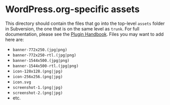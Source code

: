 # WordPress.org-specific assets

This directory should contain the files that go into the top-level `assets` folder in Subversion, the one that is on the same level as `trunk`. For full documentation, please see the [Plugin Handbook](https://developer.wordpress.org/plugins/wordpress-org/plugin-assets/). Files you may want to add here are:

* `banner-772x250.(jpg|png)`
* `banner-772x250-rtl.(jpg|png)`
* `banner-1544x500.(jpg|png)`
* `banner-1544x500-rtl.(jpg|png)`
* `icon-128x128.(png|jpg)`
* `icon-256x256.(png|jpg)`
* `icon.svg`
* `screenshot-1.(png|jpg)`
* `screenshot-2.(png|jpg)`
* etc.